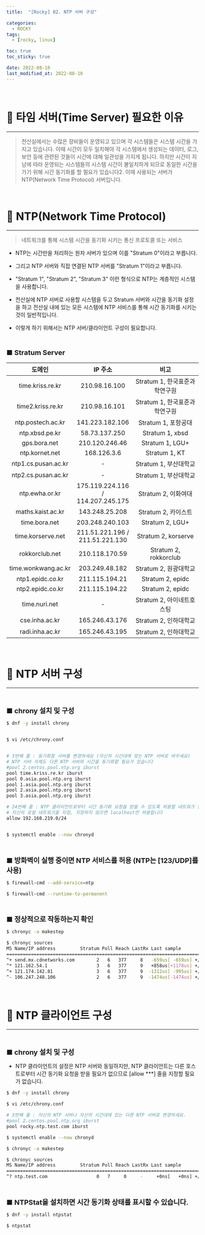 ```yaml
---
title:  "[Rocky] 02. NTP 서버 구성" 

categories:
  - ROCKY
tags:
  - [rocky, linux]

toc: true
toc_sticky: true

date: 2022-08-10
last_modified_at: 2022-08-10
---
```

<br>

# 🔔 타임 서버(Time Server) 필요한 이유
---

<style>
table {
    font-size: 12pt;
}
table th:first-of-type {
    width: 10%;
}
table th:nth-of-type(2) {
    width: 20%;
}
table th:nth-of-type(3) {
    width: 50%;
}
table th:nth-of-type(4) {
    width: 30%;
} 
big { 
    font-size: 18px 
}
</style>

> 전산실에서는 수많은 장비들이 운영되고 있으며 각 시스템들은 시스템 시간을 가지고 있습니다. 이때 시간이 모두 일치해야 각 시스템에서 생성되는 데이터, 로그, 보안 등에 관련된 것들이 시간에 대해 일관성을 가지게 됩니다. 하지만 시간이 지남에 따라 운영되는 시스템들의 시스템 시간이 불일치하게 되므로 동일한 시간을 가기 위해 시간 동기화를 할 필요가 있습니다2. 이때 사용되는 서버가 NTP(Network Time Protocol) 서버입니다.

<br>

# 🔔 NTP(Network Time Protocol)
---

> 네트워크를 통해 시스템 시간을 동기화 시키는 통신 프로토콜 또는 서비스

+ NTP는 시간만을 처리하는 원자 서버가 있으며 이를 "Stratum 0"이라고 부릅니다.

+ 그리고 NTP 서버와 직접 연결된 NTP 서버를 "Stratum 1"이라고 부릅니다.

+ "Stratum 1", "Stratum 2", "Stratum 3" 이런 형식으로 NTP는 계층적인 시스템을 사용합니다.

+ 전산실에 NTP 서버로 사용할 시스템을 두고 Stratum 서버와 시간을 동기화 설정을 하고 전산실 내에 있는 모든 시스템에 NTP 서비스를 통해 시간 동기화를 시키는 것이 일반적입니다.

+ 이렇게 하기 위해서는 NTP 서버/클라이언트 구성이 필요합니다.

<br>

<big> **■ Stratum Server** </big>

|도메인|IP 주소|비고|
|:---:|:---:|:---:|
|time.kriss.re.kr|210.98.16.100|Stratum 1, 한국표준과학연구원|
|time2.kriss.re.kr|210.98.16.101|Stratum 1, 한국표준과학연구원|
|ntp.postech.ac.kr|141.223.182.106|Stratum 1, 포항공대|
|ntp.xbsd.pe.kr|58.73.137.250|Stratum 1, xbsd|
|gps.bora.net|210.120.246.46|Stratum 1, LGU+|
|ntp.kornet.net|168.126.3.6|Stratum 1, KT|
|ntp1.cs.pusan.ac.kr|-|Stratum 1, 부산대학교|
|ntp2.cs.pusan.ac.kr|-|Stratum 1, 부산대학교|
|ntp.ewha.or.kr|175.119.224.116 / 114.207.245.175 |Stratum 2, 이화여대|
|maths.kaist.ac.kr |143.248.25.208 |Stratum 2, 카이스트|
|time.bora.net |203.248.240.103 |Stratum 2, LGU+|
|time.korserve.net |211.51.221.196 / 211.51.221.130 |Stratum 2, korserve|
|rokkorclub.net |210.118.170.59 |Stratum 2, rokkorclub|
|time.wonkwang.ac.kr |203.249.48.182 |Stratum 2, 원광대학교|
|ntp1.epidc.co.kr |211.115.194.21 |Stratum 2, epidc|
|ntp2.epidc.co.kr |211.115.194.22 |Stratum 2, epidc|
|time.nuri.net |- |Stratum 2, 아이네트호스팅|
|cse.inha.ac.kr |165.246.43.176 |Stratum 2, 인하대학교|
|radi.inha.ac.kr |165.246.43.195 |Stratum 2, 인하대학교|


<br>

# 🔔 NTP 서버 구성
---

<br>

<big> **■ chrony 설치 및 구성** </big>

```bash
$ dnf -y install chrony


$ vi /etc/chrony.conf


# 3번째 줄 : 동기화할 서버를 변경하세요 (자신의 시간대에 맞는 NTP 서버로 바꾸세요)
# NTP 서버 자체도 다른 NTP 서버와 시간을 동기화할 필요가 있습니다
#pool 2.centos.pool.ntp.org iburst
pool time.kriss.re.kr iburst
pool 0.asia.pool.ntp.org iburst
pool 1.asia.pool.ntp.org iburst
pool 2.asia.pool.ntp.org iburst
pool 3.asia.pool.ntp.org iburst

# 24번째 줄 : NTP 클라이언트로부터 시간 동기화 요청을 받을 수 있도록 허용할 네트워크 범위를 추가하세요
# 자신의 로컬 네트워크을 지정, 지정하지 않으면 localhost만 허용됩니다
allow 192.168.219.0/24


$ systemctl enable --now chronyd
```

<br>

<big> **■ 방화벽이 실행 중이면 NTP 서비스를 허용 (NTP는 [123/UDP]를 사용)** </big>

```bash
$ firewall-cmd --add-service=ntp

$ firewall-cmd --runtime-to-permanent
```

<br>

<big> **■ 정상적으로 작동하는지 확인** </big>

```bash
$ chronyc -a makestep

$ chronyc sources
MS Name/IP address         Stratum Poll Reach LastRx Last sample
===============================================================================
^+ send.mx.cdnetworks.com        2   6   377     8   -659us[ -659us] +/-   29ms
^* 121.162.54.1                  3   6   377     9   +858us[+1178us] +/-   32ms
^+ 121.174.142.81                3   6   377     9  -1312us[ -995us] +/-   56ms
^- 106.247.248.106               2   6   377     9  -1474us[-1474us] +/-   47ms
```

<br>

# 🔔 NTP 클라이언트 구성
---

<br>

<big> **■ chrony 설치 및 구성** </big>

+ NTP 클라이언트의 설정은 NTP 서버와 동일하지만, NTP 클라이언트는 다른 호스트로부터 시간 동기화 요청을 받을 필요가 없으므로 [allow ***] 줄을 지정할 필요가 없습니다.

```bash
$ dnf -y install chrony

$ vi /etc/chrony.conf

# 3번째 줄 : 자신의 NTP 서버나 자신의 시간대에 있는 다른 NTP 서버로 변경하세요.
#pool 2.centos.pool.ntp.org iburst
pool rocky.ntp.test.com iburst

$ systemctl enable --now chronyd

$ chronyc -a makestep

$ chronyc sources
MS Name/IP address         Stratum Poll Reach LastRx Last sample
===============================================================================
^? ntp.test.com                  0   7     0     -     +0ns[   +0ns] +/-    0ns
```

<br>

<big> **■ NTPStat을 설치하면 시간 동기화 상태를 표시할 수 있습니다.** </big>

```bash
$ dnf -y install ntpstat

$ ntpstat
```

<br>